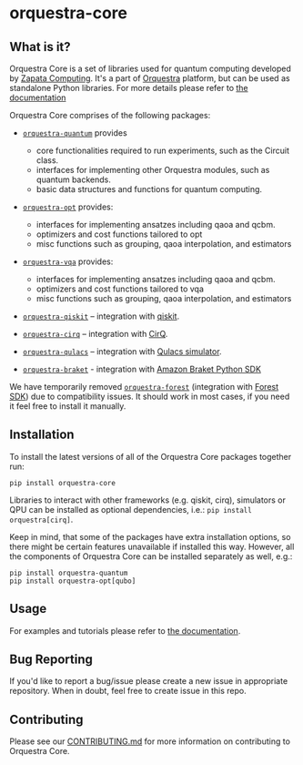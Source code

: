 # orquestra-core

## What is it?

Orquestra Core is a set of libraries used for quantum computing developed by [Zapata Computing](https://www.zapatacomputing.com). It's a part of [Orquestra](https://www.zapatacomputing.com/orquestra/) platform, but can be used as standalone Python libraries.
For more details please refer to [the documentation](https://zapatacomputing.github.io/orquestra-core/)

Orquestra Core comprises of the following packages:

- [`orquestra-quantum`](https://github.com/zapatacomputing/orquestra-quantum) provides

  - core functionalities required to run experiments, such as the Circuit class.
  - interfaces for implementing other Orquestra modules, such as quantum backends.
  - basic data structures and functions for quantum computing.

- [`orquestra-opt`](https://github.com/zapatacomputing/orquestra-opt) provides:

  - interfaces for implementing ansatzes including qaoa and qcbm.
  - optimizers and cost functions tailored to opt
  - misc functions such as grouping, qaoa interpolation, and estimators

- [`orquestra-vqa`](https://github.com/zapatacomputing/orquestra-vqa) provides:

  - interfaces for implementing ansatzes including qaoa and qcbm.
  - optimizers and cost functions tailored to vqa
  - misc functions such as grouping, qaoa interpolation, and estimators

- [`orquestra-qiskit`](https://github.com/zapatacomputing/orquestra-qiskit) – integration with [qiskit](https://qiskit.org/).
- [`orquestra-cirq`](https://github.com/zapatacomputing/orquestra-cirq) – integration with [CirQ](https://quantumai.google/cirq).
- [`orquestra-qulacs`](https://github.com/zapatacomputing/orquestra-qulacs) – integration with [Qulacs simulator](http://docs.qulacs.org/en/latest/).
- [`orquestra-braket`](https://github.com/zapatacomputing/orquestra-braket) - integration with [Amazon Braket Python SDK](https://github.com/aws/amazon-braket-sdk-python)

We have temporarily removed [`orquestra-forest`](https://github.com/zapatacomputing/orquestra-forest) (integration with [Forest SDK](https://docs.rigetti.com/qcs/)) due to compatibility issues. It should work in most cases, if you need it feel free to install it manually.

## Installation

To install the latest versions of all of the Orquestra Core packages together run:

`pip install orquestra-core`

Libraries to interact with other frameworks (e.g. qiskit, cirq), simulators or QPU can be installed as optional dependencies, i.e.: `pip install orquestra[cirq]`.

Keep in mind, that some of the packages have extra installation options, so there might be certain features unavailable if installed this way. However, all the components of Orquestra Core can be installed separately as well, e.g.:

```
pip install orquestra-quantum
pip install orquestra-opt[qubo]
```

## Usage

For examples and tutorials please refer to [the documentation](https://zapatacomputing.github.io/orquestra-core/).

## Bug Reporting

If you'd like to report a bug/issue please create a new issue in appropriate repository. When in doubt, feel free to create issue in this repo.

## Contributing

Please see our [CONTRIBUTING.md](CONTRIBUTING.md) for more information on contributing to Orquestra Core.
